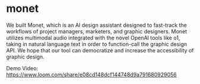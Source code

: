 # monet

We built Monet, which is an AI design assistant designed to fast-track the workflows of project managers, marketers, and graphic designers. Monet utilizes multimodal audio integrated with the novel OpenAI tools like o1, taking in natural language text in order to function-call the graphic design API. We hope that our tool can democratize and increase the accessibility of graphic design. 

Demo Video: https://www.loom.com/share/e08cd148dcf144748d9a791680929056
